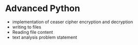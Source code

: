 # Advanced Python

- implementation of ceaser cipher encryption and decryption
- writing to files
- Reading file content
- text analysis problem statement
